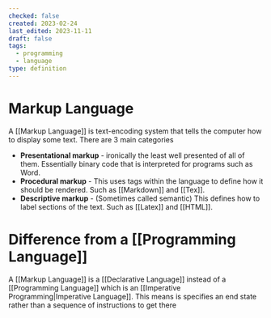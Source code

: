 ```yaml
---
checked: false
created: 2023-02-24
last_edited: 2023-11-11
draft: false
tags:
  - programming
  - language
type: definition
---
```

# Markup Language

A [[Markup Language]] is text-encoding system that tells the computer how to display some text. There are 3 main categories
- **Presentational markup** - ironically the least well presented of all of them. Essentially binary code that is interpreted for programs such as Word.
- **Procedural markup** - This uses tags within the language to define how it should be rendered. Such as [[Markdown]] and [[Tex]].
- **Descriptive markup** - (Sometimes called semantic) This defines how to label sections of the text. Such as [[Latex]] and [[HTML]].

# Difference from a [[Programming Language]]

A [[Markup Language]] is a [[Declarative Language]] instead of a [[Programming Language]] which is an [[Imperative Programming|Imperative Language]]. This means is specifies an end state rather than a sequence of instructions to get there
